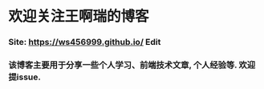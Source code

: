 # 欢迎关注王啊瑞的博客

### Site: https://ws456999.github.io/ Edit

### 该博客主要用于分享一些个人学习、前端技术文章, 个人经验等. 欢迎提issue.